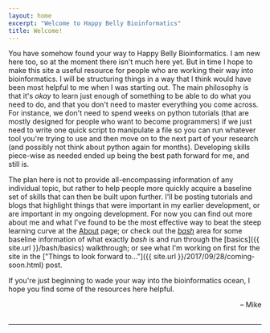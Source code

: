 ```yaml
---
layout: home
excerpt: "Welcome to Happy Belly Bioinformatics"
title: Welcome!
---
```

You have somehow found your way to Happy Belly Bioinformatics. I am new here too, so at the moment there isn't much here yet. But in time I hope to make this site a useful resource for people who are working their way into bioinformatics. I will be structuring things in a way that I think would have been most helpful to me when I was starting out. The main philosophy is that it's *okay* to learn just enough of something to be able to do what you need to do, and that you don't need to master everything you come across. For instance, we don't need to spend weeks on python tutorials (that are mostly designed for people who want to become programmers) if we just need to write one quick script to manipulate a file so you can run whatever tool you're trying to use and then move on to the next part of your research (and possibly not think about python again for months). Developing skills piece-wise as needed ended up being the best path forward for me, and still is.  

The plan here is not to provide all-encompassing information of any individual topic, but rather to help people more quickly acquire a baseline set of skills that can then be built upon further. I'll be posting tutorials and blogs that highlight things that were important in my earlier development, or are important in my ongoing development. For now you can find out more about me and what I've found to be the most effective way to beat the steep learning curve at the <a href="{{ site.url }}/about/">About</a> page; or check out the <a href="{{ site.url }}/bash/"><i>bash</i></a> area for some baseline information of what exactly <i>bash</i> is and run through the [basics]({{ site.url }}/bash/basics) walkthrough; or see what I'm working on first for the site in the ["Things to look forward to..."]({{ site.url }}/2017/09/28/coming-soon.html) post.

If you're just beginning to wade your way into the bioinformatics ocean, I hope you find some of the resources here helpful. 
<div align="right">– Mike</div>
<br>

--- 
<br>



